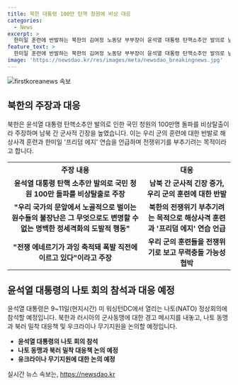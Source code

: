 ```yaml
---
title: 북한 대통령 100만 탄핵 청원에 비상 대응
categories:
  - News
excerpt: >
  한미일 훈련에 반발하는 북한의 김여정 노동당 부부장이 윤석열 대통령 탄핵소추안 발의로 남북 간 군사적 긴장을 높였다 주장하며, 해당 주장은 남남갈등을 부추기는 것으로 보인다. 국민청원 동의자 수가 100만명을 넘어가면서 국회는 청원을 고심 중이며, 야당은 탄핵 청문회를 추진하며 공세를 펼치고 있다. 또한 김 여정 부부장은 나토 회의에서 북러 군사동맹에 대한 경고 메시지를 전하고, 북러 밀착 대응책과 우크라이나 무기지원을 논의할 예정이다.
feature_text: >
  한미일 훈련에 반발하는 북한의 김여정 노동당 부부장이 윤석열 대통령 탄핵소추안 발의로 남북 간 군사적 긴장을 높였다 주장하며, 해당 주장은 남남갈등을 부추기는 것으로 보인다. 국민청원 동의자 수가 100만명을 넘어가면서 국회는 청원을 고심 중이며, 야당은 탄핵 청문회를 추진하며 공세를 펼치고 있다. 또한 김 여정 부부장은 나토 회의에서 북러 군사동맹에 대한 경고 메시지를 전하고, 북러 밀착 대응책과 우크라이나 무기지원을 논의할 예정이다.
image: 'https://newsdao.kr/res/images/meta/newsdao_breakingnews.jpg'
---
```


<p><img src="https://newsdao.kr/res/images/meta/newsdao_breakingnews.jpg" alt="firstkoreanews 속보" /></p>

<h2 data-ke-size="size26">북한의 주장과 대응</h2>

<p data-ke-size="size16">북한은 윤석열 대통령 탄핵소추안 발의로 인한 국민 청원의 100만명 돌파를 비상탈출이라 주장하며 남북 간 군사적 긴장을 높였습니다. 이는 우리 군의 훈련에 대한 반발로 해상사격 훈련과 한미일 '프리덤 에지' 연습을 언급하며 전쟁위기를 부추기려는 목적이라고 합니다.</p>

<table>
  <tr>
    <th>주장 내용</th>
    <th>대응</th>
  </tr>
  <tr>
    <td style="text-align: center; height: 17px;"><b>윤석열 대통령 탄핵 소추안 발의로 국민 청원 100만 돌파를 비상탈출로 주장</b></td>
    <td style="text-align: center; height: 17px;"><b>남북 간 군사적 긴장 증가, 우리 군의 훈련에 대한 반발</b></td>
  </tr>
  <tr>
    <td style="text-align: center; height: 17px;"><b>"우리 국가의 문앞에서 노골적으로 벌이는 원수들의 불장난은 그 무엇으로도 변명할 수 없는 명백한 정세격화의 도발적 행동"</b></td>
    <td style="text-align: center; height: 17px;"><b>북한의 전쟁위기 부추기려는 목적으로 해상사격 훈련과 '프리덤 에지' 연습 언급</b></td>
  </tr>
  <tr>
    <td style="text-align: center; height: 17px;"><b>"전쟁 에네르기가 과잉 축적돼 폭발 직전에 이르고 있다"이라고 주장</b></td>
    <td style="text-align: center; height: 17px;"><b>우리 군의 훈련들을 전쟁위기로 보고 무력충돌 가능성 협박</b></td>
  </tr>
</table>

<h2 data-ke-size="size26">윤석열 대통령의 나토 회의 참석과 대응 예정</h2>

<p data-ke-size="size16">윤석열 대통령은 9~11일(현지시간) 미 워싱턴DC에서 열리는 나토(NATO) 정상회의에 참석할 예정입니다. 북한과 러시아의 군사동맹에 대한 경고 메시지를 내놓고, 나토 동맹과 북러 밀착 대응책 및 우크라이나 무기지원을 논의할 예정입니다.</p>

<ul>
  <li><b>윤석열 대통령의 나토 회의 참석</b></li>
  <li><b>나토 동맹과 북러 밀착 대응책 논의 예정</b></li>
  <li><b>유크라이나 무기지원에 대한 논의 예정</b></li>
</ul>
실시간 뉴스 속보는, <a href="https://newsdao.kr" rel="dofollow">https://newsdao.kr</a>


